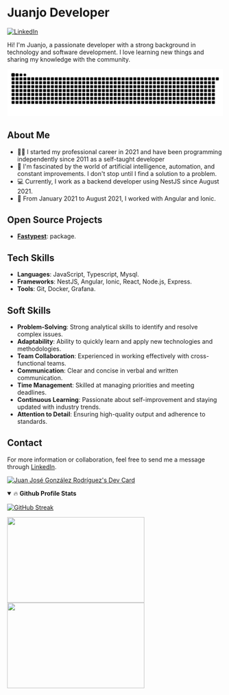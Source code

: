 # Juanjo Developer

[![LinkedIn](https://img.shields.io/badge/LinkedIn-0077B5?style=for-the-badge&logo=linkedin&logoColor=white)](https://www.linkedin.com/in/juanjodeveloper/)

Hi! I'm Juanjo, a passionate developer with a strong background in technology and software development. I love learning new things and sharing my knowledge with the community.

<img src="https://raw.githubusercontent.com/juanjogondev/juanjogondev/output/snake.svg" alt="Snake animation" />

## About Me
- 👨‍💻 I started my professional career in 2021 and have been programming independently since 2011 as a self-taught developer
- 🤖 I'm fascinated by the world of artificial intelligence, automation, and constant improvements. I don't stop until I find a solution to a problem.
- 💻 Currently, I work as a backend developer using NestJS since August 2021.
- 🚀 From January 2021 to August 2021, I worked with Angular and Ionic.

## Open Source Projects
- [**Fastypest**](https://github.com/juanjoGonDev/fastypest): package.

## Tech Skills
- **Languages**: JavaScript, Typescript, Mysql.
- **Frameworks**: NestJS, Angular, Ionic, React, Node.js, Express.
- **Tools**: Git, Docker, Grafana.

## Soft Skills
- **Problem-Solving**: Strong analytical skills to identify and resolve complex issues.
- **Adaptability**: Ability to quickly learn and apply new technologies and methodologies.
- **Team Collaboration**: Experienced in working effectively with cross-functional teams.
- **Communication**: Clear and concise in verbal and written communication.
- **Time Management**: Skilled at managing priorities and meeting deadlines.
- **Continuous Learning**: Passionate about self-improvement and staying updated with industry trends.
- **Attention to Detail**: Ensuring high-quality output and adherence to standards.

## Contact
For more information or collaboration, feel free to send me a message through [LinkedIn](https://www.linkedin.com/in/juanjodeveloper/).

<p>
  <a href="https://app.daily.dev/juanjogondev"><img src="https://api.daily.dev/devcards/v2/rDpWq0E4ZyRejj5IFc7pc.png?type=wide&r=1jh" width="652" alt="Juan José González Rodríguez's Dev Card"/></a>
</p>
<details open="">
  <summary>🔥 <b>Github Profile Stats</b></summary>
  <p>
    <a href="https://git.io/streak-stats">
      <img width="652" align="center" src="https://streak-stats.demolab.com?user=juanjoGonDev&theme=dark&hide_border=true&card_width=652" alt="GitHub Streak" />
    </a>
  </p>
  <a href="https://github.com/anuraghazra/github-readme-stats">
    <img height=200 width="320" align="center" src="https://denvercoder1-github-readme-stats.vercel.app/api/?username=juanjoGonDev&theme=vision-friendly-dark&show=reviews,discussions_started,discussions_answered&show_icons=true&include_all_commits=true&count_private=true&hide_border=true" />
  </a>
  <a href="https://github.com/anuraghazra/convoychat">
    <img height=200 width="320" align="center" src="https://github-readme-stats.vercel.app/api/top-langs/?username=juanjoGonDev&langs_count=8&layout=compact&theme=vision-friendly-dark&hide_border=true" />
  </a>
</details>
